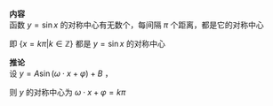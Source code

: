 **内容**  
函数 $y=\sin x$ 的对称中心有无数个，每间隔 $\pi$ 个距离，都是它的对称中心  
  
即 $\{x=k\pi|k\in\mathbb Z\}$ 都是 $y=\sin x$ 的对称中心  
  
**推论**  
设 $y=A\sin(\omega\cdot x+\varphi)+B$ ，  
  
则 $y$ 的对称中心为 $\omega\cdot x+\varphi=k\pi$  
